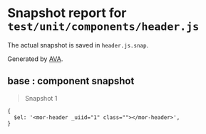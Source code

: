 # Snapshot report for `test/unit/components/header.js`

The actual snapshot is saved in `header.js.snap`.

Generated by [AVA](https://ava.li).

## base : component snapshot

> Snapshot 1

    {
      $el: '<mor-header _uiid="1" class=""></mor-header>',
    }

